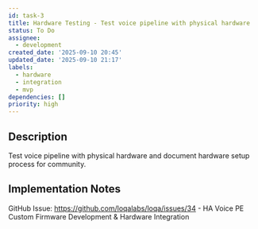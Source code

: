 ```yaml
---
id: task-3
title: Hardware Testing - Test voice pipeline with physical hardware
status: To Do
assignee:
  - development
created_date: '2025-09-10 20:45'
updated_date: '2025-09-10 21:17'
labels:
  - hardware
  - integration
  - mvp
dependencies: []
priority: high
---
```


## Description

Test voice pipeline with physical hardware and document hardware setup process for community.

## Implementation Notes

GitHub Issue: https://github.com/loqalabs/loqa/issues/34 - HA Voice PE Custom Firmware Development & Hardware Integration
